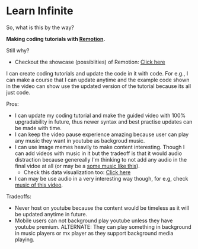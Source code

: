 # Learn Infinite

So, what is this by the way?

**Making coding tutorials with [Remotion](https://www.remotion.dev/).**

Still why?
- Checkout the showcase (possiblities) of Remotion: [Click here](https://www.remotion.dev/showcase)

I can create coding tutorials and update the code in it with code. For e.g., I can make a course that I can update anytime and the example code shown in the video can show use the updated version of the tutorial because its all just code.

Pros:
- I can update my coding tutorial and make the guided video with 100% upgradability in future, thus newer syntax and best practise updates can be made with time.
- I can keep the video pause experience amazing because user can play any music they want in youtube as backgroud music.
- I can use image memes heavily to make content interesting. Though I can add videos with music in it but the tradeoff is that it would audio distraction because genereally I'm thinking to not add any audio in the final vidoe at all (or may be a [some music like this](https://www.youtube.com/watch?v=i43tkaTXtwI)).
  - Check this data visualization too: [Click here](https://www.remotion.dev/showcase#Anx7p2jNQLUsSWBOjnEzdo9xvfC9spsVyL01sk7esrtY)
- I can may be use audio in a very interesting way though, for e.g, check [music of this video](https://www.remotion.dev/showcase#J8H3dOuyC01ZurH9NnSvd17oS00FUPKns8HnTO02KyCF02k).

Tradeoffs:
- Never host on youtube because the content would be timeless as it will be updated anytime in future.
- Mobile users can not background play youtube unless they have youtube premium. ALTERNATE: They can play something in background in music players or mx player as they support background media playing.
